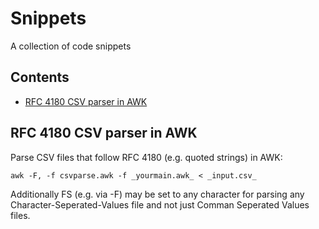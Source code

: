 # Snippets 
A collection of code snippets


## Contents
- [RFC 4180 CSV parser in AWK](#csvparse)

## RFC 4180 CSV parser in AWK
Parse CSV files that follow RFC 4180 (e.g. quoted strings) in AWK:

    awk -F, -f csvparse.awk -f _yourmain.awk_ < _input.csv_

Additionally FS (e.g. via -F) may be set to any character for parsing any Character-Seperated-Values file and not just Comman Seperated Values files.
